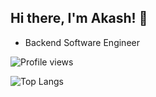 ## Hi there, I'm Akash!  👋

- Backend Software Engineer

![Profile views](https://komarev.com/ghpvc/?username=akash-flac)

<!-- Stats: -->
<!-- Overall GitHub stats -->
<!--![GitHub stats](https://github-readme-stats.vercel.app/api?username=akash-flac&show_icons=true) -->

<!-- Languages — donut with percentages -->
![Top Langs](https://github-readme-stats.vercel.app/api/top-langs?username=akash-flac&layout=donut&langs_count=8&size_weight=0.5&count_weight=0.5)
